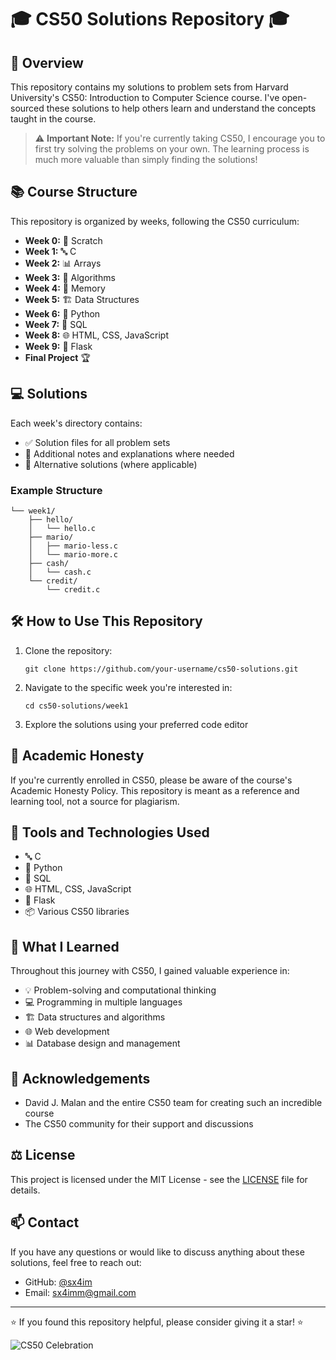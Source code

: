 # 🎓 CS50 Solutions Repository 🎓

## 🚀 Overview

This repository contains my solutions to problem sets from Harvard University's CS50: Introduction to Computer Science course. I've open-sourced these solutions to help others learn and understand the concepts taught in the course.

> ⚠️ **Important Note:** If you're currently taking CS50, I encourage you to first try solving the problems on your own. The learning process is much more valuable than simply finding the solutions!

## 📚 Course Structure

This repository is organized by weeks, following the CS50 curriculum:

- **Week 0:** 🧩 Scratch
- **Week 1:** 🔤 C
- **Week 2:** 📊 Arrays
- **Week 3:** 🧮 Algorithms
- **Week 4:** 💾 Memory
- **Week 5:** 🏗️ Data Structures
- **Week 6:** 🐍 Python
- **Week 7:** 📁 SQL
- **Week 8:** 🌐 HTML, CSS, JavaScript
- **Week 9:** 🧪 Flask
- **Final Project** 🏆

## 💻 Solutions

Each week's directory contains:
- ✅ Solution files for all problem sets
- 📝 Additional notes and explanations where needed
- 🔄 Alternative solutions (where applicable)

### Example Structure

```
└── week1/
    ├── hello/
    │   └── hello.c
    ├── mario/
    │   ├── mario-less.c
    │   └── mario-more.c
    ├── cash/
    │   └── cash.c
    └── credit/
        └── credit.c
```

## 🛠️ How to Use This Repository

1. Clone the repository:
   ```
   git clone https://github.com/your-username/cs50-solutions.git
   ```
2. Navigate to the specific week you're interested in:
   ```
   cd cs50-solutions/week1
   ```
3. Explore the solutions using your preferred code editor

## 🎯 Academic Honesty

If you're currently enrolled in CS50, please be aware of the course's Academic Honesty Policy. This repository is meant as a reference and learning tool, not a source for plagiarism.

## 🔧 Tools and Technologies Used

- 🔤 C
- 🐍 Python
- 📁 SQL
- 🌐 HTML, CSS, JavaScript
- 🧪 Flask
- 📦 Various CS50 libraries

## 🧠 What I Learned

Throughout this journey with CS50, I gained valuable experience in:
- 💡 Problem-solving and computational thinking
- 💻 Programming in multiple languages
- 🏗️ Data structures and algorithms
- 🌐 Web development
- 📊 Database design and management

## 👏 Acknowledgements

- David J. Malan and the entire CS50 team for creating such an incredible course
- The CS50 community for their support and discussions

## ⚖️ License

This project is licensed under the MIT License - see the [LICENSE](LICENSE) file for details.

## 📫 Contact

If you have any questions or would like to discuss anything about these solutions, feel free to reach out:

- GitHub: [@sx4im](https://github.com/sx4im)
- Email: [sx4imm@gmail.com](mailto:sx4imm@gmail.com)

---

⭐️ If you found this repository helpful, please consider giving it a star! ⭐️

![CS50 Celebration](https://media.giphy.com/media/v1.Y2lkPTc5MGI3NjExeHh4eHh4eHh4eHh4eHh4eHh4eHh4eHh4eHh4eHh4eHh4eHh4eHh4eCZlcD12MV9pbnRlcm5hbF9naWZfYnlfaWQmY3Q9Zw/l2Sqb0usOgLWzN6xG/giphy.gif)
